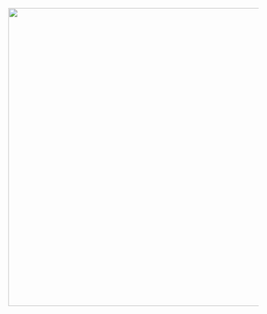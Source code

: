 <p align="center">
  <img width="600" src="https://github.com/Ja1z666/Ja1z666/blob/main/original.gif">
</p>

